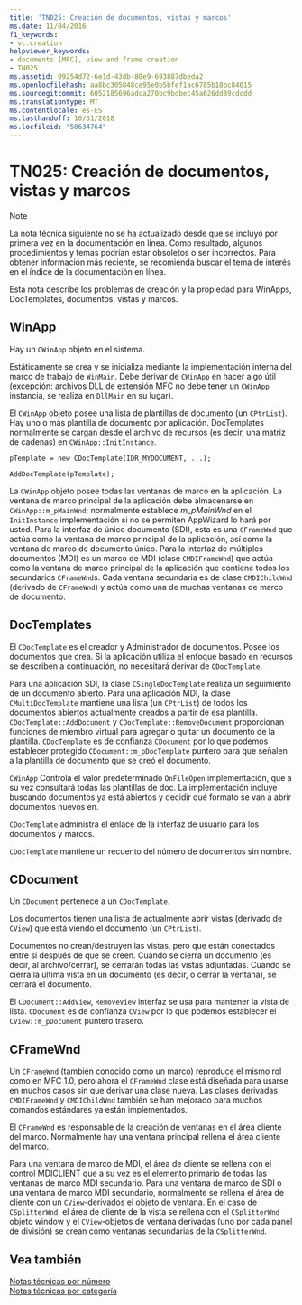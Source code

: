 ```yaml
---
title: 'TN025: Creación de documentos, vistas y marcos'
ms.date: 11/04/2016
f1_keywords:
- vc.creation
helpviewer_keywords:
- documents [MFC], view and frame creation
- TN025
ms.assetid: 09254d72-6e1d-43db-80e9-693887dbeda2
ms.openlocfilehash: aa8bc305848ce95e0b5bfef1ac6785b18bc84015
ms.sourcegitcommit: 6052185696adca270bc9bdbec45a626dd89cdcdd
ms.translationtype: MT
ms.contentlocale: es-ES
ms.lasthandoff: 10/31/2018
ms.locfileid: "50634764"
---
```

# <a name="tn025-document-view-and-frame-creation"></a>TN025: Creación de documentos, vistas y marcos

> [!NOTE]
>  La nota técnica siguiente no se ha actualizado desde que se incluyó por primera vez en la documentación en línea. Como resultado, algunos procedimientos y temas podrían estar obsoletos o ser incorrectos. Para obtener información más reciente, se recomienda buscar el tema de interés en el índice de la documentación en línea.

Esta nota describe los problemas de creación y la propiedad para WinApps, DocTemplates, documentos, vistas y marcos.

## <a name="winapp"></a>WinApp

Hay un `CWinApp` objeto en el sistema.

Estáticamente se crea y se inicializa mediante la implementación interna del marco de trabajo de `WinMain`. Debe derivar de `CWinApp` en hacer algo útil (excepción: archivos DLL de extensión MFC no debe tener un `CWinApp` instancia, se realiza en `DllMain` en su lugar).

El `CWinApp` objeto posee una lista de plantillas de documento (un `CPtrList`). Hay uno o más plantilla de documento por aplicación. DocTemplates normalmente se cargan desde el archivo de recursos (es decir, una matriz de cadenas) en `CWinApp::InitInstance`.

```
pTemplate = new CDocTemplate(IDR_MYDOCUMENT, ...);

AddDocTemplate(pTemplate);
```

La `CWinApp` objeto posee todas las ventanas de marco en la aplicación. La ventana de marco principal de la aplicación debe almacenarse en `CWinApp::m_pMainWnd`; normalmente establece *m_pMainWnd* en el `InitInstance` implementación si no se permiten AppWizard lo hará por usted. Para la interfaz de único documento (SDI), esta es una `CFrameWnd` que actúa como la ventana de marco principal de la aplicación, así como la ventana de marco de documento único. Para la interfaz de múltiples documentos (MDI) es un marco de MDI (clase `CMDIFrameWnd`) que actúa como la ventana de marco principal de la aplicación que contiene todos los secundarios `CFrameWnd`s. Cada ventana secundaria es de clase `CMDIChildWnd` (derivado de `CFrameWnd`) y actúa como una de muchas ventanas de marco de documento.

## <a name="doctemplates"></a>DocTemplates

El `CDocTemplate` es el creador y Administrador de documentos. Posee los documentos que crea. Si la aplicación utiliza el enfoque basado en recursos se describen a continuación, no necesitará derivar de `CDocTemplate`.

Para una aplicación SDI, la clase `CSingleDocTemplate` realiza un seguimiento de un documento abierto. Para una aplicación MDI, la clase `CMultiDocTemplate` mantiene una lista (un `CPtrList`) de todos los documentos abiertos actualmente creados a partir de esa plantilla. `CDocTemplate::AddDocument` y `CDocTemplate::RemoveDocument` proporcionan funciones de miembro virtual para agregar o quitar un documento de la plantilla. `CDocTemplate` es de confianza `CDocument` por lo que podemos establecer protegido `CDocument::m_pDocTemplate` puntero para que señalen a la plantilla de documento que se creó el documento.

`CWinApp` Controla el valor predeterminado `OnFileOpen` implementación, que a su vez consultará todas las plantillas de doc. La implementación incluye buscando documentos ya está abiertos y decidir qué formato se van a abrir documentos nuevos en.

`CDocTemplate` administra el enlace de la interfaz de usuario para los documentos y marcos.

`CDocTemplate` mantiene un recuento del número de documentos sin nombre.

## <a name="cdocument"></a>CDocument

Un `CDocument` pertenece a un `CDocTemplate`.

Los documentos tienen una lista de actualmente abrir vistas (derivado de `CView`) que está viendo el documento (un `CPtrList`).

Documentos no crean/destruyen las vistas, pero que están conectados entre sí después de que se creen. Cuando se cierra un documento (es decir, al archivo/cerrar), se cerrarán todas las vistas adjuntadas. Cuando se cierra la última vista en un documento (es decir, o cerrar la ventana), se cerrará el documento.

El `CDocument::AddView`, `RemoveView` interfaz se usa para mantener la vista de lista. `CDocument` es de confianza `CView` por lo que podemos establecer el `CView::m_pDocument` puntero trasero.

## <a name="cframewnd"></a>CFrameWnd

Un `CFrameWnd` (también conocido como un marco) reproduce el mismo rol como en MFC 1.0, pero ahora el `CFrameWnd` clase está diseñada para usarse en muchos casos sin que derivar una clase nueva. Las clases derivadas `CMDIFrameWnd` y `CMDIChildWnd` también se han mejorado para muchos comandos estándares ya están implementados.

El `CFrameWnd` es responsable de la creación de ventanas en el área cliente del marco. Normalmente hay una ventana principal rellena el área cliente del marco.

Para una ventana de marco de MDI, el área de cliente se rellena con el control MDICLIENT que a su vez es el elemento primario de todas las ventanas de marco MDI secundario. Para una ventana de marco de SDI o una ventana de marco MDI secundario, normalmente se rellena el área de cliente con un `CView`-derivados el objeto de ventana. En el caso de `CSplitterWnd`, el área de cliente de la vista se rellena con el `CSplitterWnd` objeto window y el `CView`-objetos de ventana derivadas (uno por cada panel de división) se crean como ventanas secundarias de la `CSplitterWnd`.

## <a name="see-also"></a>Vea también

[Notas técnicas por número](../mfc/technical-notes-by-number.md)<br/>
[Notas técnicas por categoría](../mfc/technical-notes-by-category.md)

